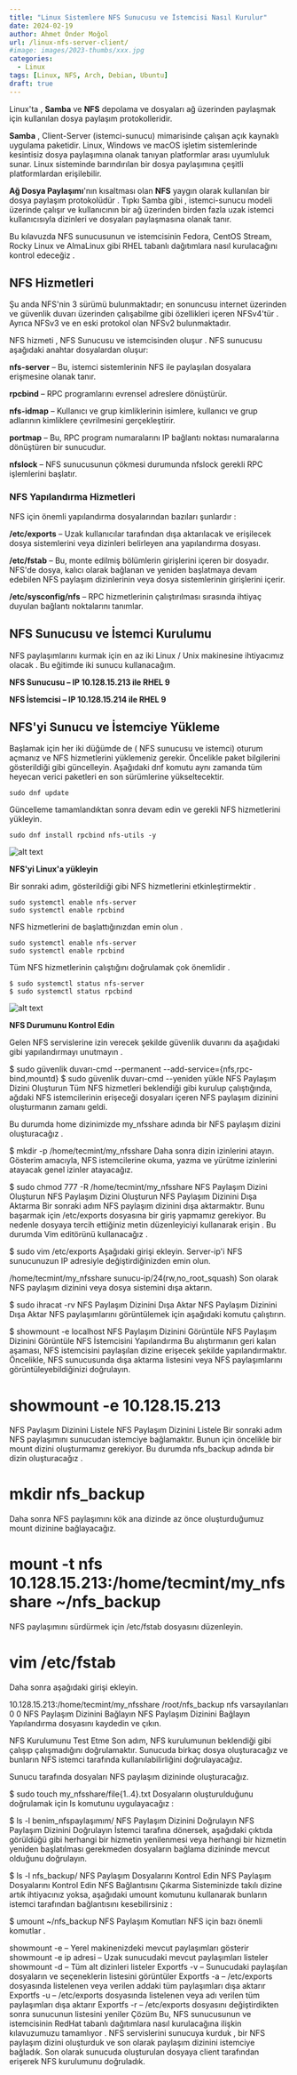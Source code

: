 ```yaml
---
title: "Linux Sistemlere NFS Sunucusu ve İstemcisi Nasıl Kurulur"
date: 2024-02-19
author: Ahmet Önder Moğol
url: /linux-nfs-server-client/
#image: images/2023-thumbs/xxx.jpg
categories:
  - Linux
tags: [Linux, NFS, Arch, Debian, Ubuntu]  
draft: true
---
```



Linux'ta , **Samba** ve **NFS** depolama ve dosyaları ağ üzerinden paylaşmak için kullanılan dosya paylaşım protokolleridir.

**Samba** , Client-Server (istemci-sunucu) mimarisinde çalışan açık kaynaklı uygulama paketidir. Linux, Windows ve macOS işletim sistemlerinde kesintisiz dosya paylaşımına olanak tanıyan platformlar arası uyumluluk sunar. Linux sisteminde barındırılan bir dosya paylaşımına çeşitli platformlardan erişilebilir.

**Ağ Dosya Paylaşımı**'nın kısaltması olan **NFS** yaygın olarak kullanılan bir dosya paylaşım protokolüdür . Tıpkı Samba gibi , istemci-sunucu modeli üzerinde çalışır ve kullanıcının bir ağ üzerinden birden fazla uzak istemci kullanıcısıyla dizinleri ve dosyaları paylaşmasına olanak tanır.

Bu kılavuzda NFS sunucusunun ve istemcisinin Fedora, CentOS Stream, Rocky Linux ve AlmaLinux gibi RHEL tabanlı dağıtımlara nasıl kurulacağını kontrol edeceğiz .

## NFS Hizmetleri
Şu anda NFS'nin 3 sürümü bulunmaktadır; en sonuncusu internet üzerinden ve güvenlik duvarı üzerinden çalışabilme gibi özellikleri içeren NFSv4'tür . Ayrıca NFSv3 ve en eski protokol olan NFSv2 bulunmaktadır.

NFS hizmeti , NFS Sunucusu ve istemcisinden oluşur . NFS sunucusu aşağıdaki anahtar dosyalardan oluşur:

**nfs-server** – Bu, istemci sistemlerinin NFS ile paylaşılan dosyalara erişmesine olanak tanır.

**rpcbind** – RPC programlarını evrensel adreslere dönüştürür.

**nfs-idmap** – Kullanıcı ve grup kimliklerinin isimlere, kullanıcı ve grup adlarının kimliklere çevrilmesini gerçekleştirir.

**portmap** – Bu, RPC program numaralarını IP bağlantı noktası numaralarına dönüştüren bir sunucudur.

**nfslock** – NFS sunucusunun çökmesi durumunda nfslock gerekli RPC işlemlerini başlatır.

### NFS Yapılandırma Hizmetleri
NFS için önemli yapılandırma dosyalarından bazıları şunlardır :

**/etc/exports** – Uzak kullanıcılar tarafından dışa aktarılacak ve erişilecek dosya sistemlerini veya dizinleri belirleyen ana yapılandırma dosyası.

**/etc/fstab** – Bu, monte edilmiş bölümlerin girişlerini içeren bir dosyadır. NFS'de dosya, kalıcı olarak bağlanan ve yeniden başlatmaya devam edebilen NFS paylaşım dizinlerinin veya dosya sistemlerinin girişlerini içerir.

**/etc/sysconfig/nfs** – RPC hizmetlerinin çalıştırılması sırasında ihtiyaç duyulan bağlantı noktalarını tanımlar.

## NFS Sunucusu ve İstemci Kurulumu
NFS paylaşımlarını kurmak için en az iki Linux / Unix makinesine ihtiyacımız olacak . Bu eğitimde iki sunucu kullanacağım.

**NFS Sunucusu – IP 10.128.15.213 ile RHEL 9**

**NFS İstemcisi – IP 10.128.15.214 ile RHEL 9**

## NFS'yi Sunucu ve İstemciye Yükleme
Başlamak için her iki düğümde de ( NFS sunucusu ve istemci) oturum açmanız ve NFS hizmetlerini yüklemeniz gerekir. Öncelikle paket bilgilerini gösterildiği gibi güncelleyin. Aşağıdaki dnf komutu aynı zamanda tüm heyecan verici paketleri en son sürümlerine yükseltecektir.

```console
sudo dnf update
```
Güncelleme tamamlandıktan sonra devam edin ve gerekli NFS hizmetlerini yükleyin.

```console
sudo dnf install rpcbind nfs-utils -y
```
![alt text](image1.png)

**NFS'yi Linux'a yükleyin**

Bir sonraki adım, gösterildiği gibi NFS hizmetlerini etkinleştirmektir .

```console
sudo systemctl enable nfs-server
sudo systemctl enable rpcbind
```

NFS hizmetlerini de başlattığınızdan emin olun .

```console
sudo systemctl enable nfs-server
sudo systemctl enable rpcbind
```

Tüm NFS hizmetlerinin çalıştığını doğrulamak çok önemlidir .

```console
$ sudo systemctl status nfs-server
$ sudo systemctl status rpcbind
```
![alt text](image2.png)

**NFS Durumunu Kontrol Edin**

Gelen NFS servislerine izin verecek şekilde güvenlik duvarını da aşağıdaki gibi yapılandırmayı unutmayın .

$ sudo güvenlik duvarı-cmd --permanent --add-service={nfs,rpc-bind,mountd}
$ sudo güvenlik duvarı-cmd --yeniden yükle
NFS Paylaşım Dizini Oluşturun
Tüm NFS hizmetleri beklendiği gibi kurulup çalıştığında, ağdaki NFS istemcilerinin erişeceği dosyaları içeren NFS paylaşım dizinini oluşturmanın zamanı geldi.

Bu durumda home dizinimizde my_nfsshare adında bir NFS paylaşım dizini oluşturacağız .

$ mkdir -p /home/tecmint/my_nfsshare
Daha sonra dizin izinlerini atayın. Gösterim amacıyla, NFS istemcilerine okuma, yazma ve yürütme izinlerini atayacak genel izinler atayacağız.

$ sudo chmod 777 -R /home/tecmint/my_nfsshare
NFS Paylaşım Dizini Oluşturun
NFS Paylaşım Dizini Oluşturun
NFS Paylaşım Dizinini Dışa Aktarma
Bir sonraki adım NFS paylaşım dizinini dışa aktarmaktır. Bunu başarmak için /etc/exports dosyasına bir giriş yapmamız gerekiyor. Bu nedenle dosyaya tercih ettiğiniz metin düzenleyiciyi kullanarak erişin . Bu durumda Vim editörünü kullanacağız .

$ sudo vim /etc/exports
Aşağıdaki girişi ekleyin. Server-ip'i NFS sunucunuzun IP adresiyle değiştirdiğinizden emin olun.

/home/tecmint/my_nfsshare sunucu-ip/24(rw,no_root_squash)
Son olarak NFS paylaşım dizinini veya dosya sistemini dışa aktarın.

$ sudo ihracat -rv
NFS Paylaşım Dizinini Dışa Aktar
NFS Paylaşım Dizinini Dışa Aktar
NFS paylaşımlarını görüntülemek için aşağıdaki komutu çalıştırın.

$ showmount -e localhost
NFS Paylaşım Dizinini Görüntüle
NFS Paylaşım Dizinini Görüntüle
NFS İstemcisini Yapılandırma
Bu alıştırmanın geri kalan aşaması, NFS istemcisini paylaşılan dizine erişecek şekilde yapılandırmaktır. Öncelikle, NFS sunucusunda dışa aktarma listesini veya NFS paylaşımlarını görüntüleyebildiğinizi doğrulayın.

# showmount -e 10.128.15.213
NFS Paylaşım Dizinini Listele
NFS Paylaşım Dizinini Listele
Bir sonraki adım NFS paylaşımını sunucudan istemciye bağlamaktır. Bunun için öncelikle bir mount dizini oluşturmamız gerekiyor. Bu durumda nfs_backup adında bir dizin oluşturacağız .

# mkdir nfs_backup
Daha sonra NFS paylaşımını kök ana dizinde az önce oluşturduğumuz mount dizinine bağlayacağız.

# mount -t nfs 10.128.15.213:/home/tecmint/my_nfsshare ~/nfs_backup 
NFS paylaşımını sürdürmek için /etc/fstab dosyasını düzenleyin.

# vim /etc/fstab
Daha sonra aşağıdaki girişi ekleyin.

10.128.15.213:/home/tecmint/my_nfsshare /root/nfs_backup nfs varsayılanları 0 0
NFS Paylaşım Dizinini Bağlayın
NFS Paylaşım Dizinini Bağlayın
Yapılandırma dosyasını kaydedin ve çıkın.

NFS Kurulumunu Test Etme
Son adım, NFS kurulumunun beklendiği gibi çalışıp çalışmadığını doğrulamaktır. Sunucuda birkaç dosya oluşturacağız ve bunların NFS istemci tarafında kullanılabilirliğini doğrulayacağız.

Sunucu tarafında dosyaları NFS paylaşım dizininde oluşturacağız.

$ sudo touch my_nfsshare/file{1..4}.txt
Dosyaların oluşturulduğunu doğrulamak için ls komutunu uygulayacağız :

$ ls -l benim_nfspaylaşımım/
NFS Paylaşım Dizinini Doğrulayın
NFS Paylaşım Dizinini Doğrulayın
İstemci tarafına dönersek, aşağıdaki çıktıda görüldüğü gibi herhangi bir hizmetin yenilenmesi veya herhangi bir hizmetin yeniden başlatılması gerekmeden dosyaların bağlama dizininde mevcut olduğunu doğrulayın.

$ ls -l nfs_backup/
NFS Paylaşım Dosyalarını Kontrol Edin
NFS Paylaşım Dosyalarını Kontrol Edin
NFS Bağlantısını Çıkarma
Sisteminizde takılı dizine artık ihtiyacınız yoksa, aşağıdaki umount komutunu kullanarak bunların istemci tarafından bağlantısını kesebilirsiniz :

$ umount ~/nfs_backup
NFS Paylaşım Komutları
NFS için bazı önemli komutlar .

showmount -e – Yerel makinenizdeki mevcut paylaşımları gösterir
showmount -e ip adresi – Uzak sunucudaki mevcut paylaşımları listeler
showmount -d – Tüm alt dizinleri listeler
Exportfs -v – Sunucudaki paylaşılan dosyaların ve seçeneklerin listesini görüntüler
Exportfs -a – /etc/exports dosyasında listelenen veya verilen addaki tüm paylaşımları dışa aktarır
Exportfs -u – /etc/exports dosyasında listelenen veya adı verilen tüm paylaşımları dışa aktarır
Exportfs -r – /etc/exports dosyasını değiştirdikten sonra sunucunun listesini yeniler
Çözüm
Bu, NFS sunucusunun ve istemcisinin RedHat tabanlı dağıtımlara nasıl kurulacağına ilişkin kılavuzumuzu tamamlıyor . NFS servislerini sunucuya kurduk , bir NFS paylaşım dizini oluşturduk ve son olarak paylaşım dizinini istemciye bağladık. Son olarak sunucuda oluşturulan dosyaya client tarafından erişerek NFS kurulumunu doğruladık.

